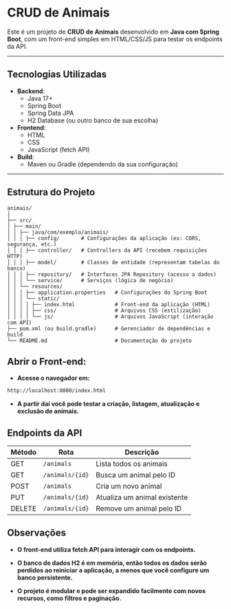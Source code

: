# CRUD de Animais

Este é um projeto de **CRUD de Animais** desenvolvido em **Java com Spring Boot**, com um front-end simples em HTML/CSS/JS para testar os endpoints da API.

---

## Tecnologias Utilizadas

- **Backend**:
  - Java 17+
  - Spring Boot
  - Spring Data JPA
  - H2 Database (ou outro banco de sua escolha)
- **Frontend**:
  - HTML
  - CSS
  - JavaScript (fetch API)
- **Build**:
  - Maven ou Gradle (dependendo da sua configuração)

---

## Estrutura do Projeto

```
animais/
│
├── src/
│ ├── main/
│ │ ├── java/com/exemplo/animais/
│ │ │ ├── config/       # Configurações da aplicação (ex: CORS, segurança, etc.)
│ │ │ ├── controller/   # Controllers da API (recebem requisições HTTP)
│ │ │ ├── model/        # Classes de entidade (representam tabelas do banco)
│ │ │ ├── repository/   # Interfaces JPA Repository (acesso a dados)
│ │ │ └── service/      # Serviços (lógica de negócio)
│ │ └── resources/
│ │ │ ├── application.properties   # Configurações do Spring Boot
│ │ │ └── static/
│ │ │ │ ├── index.html             # Front-end da aplicação (HTML)
│ │ │ │ ├── css/                   # Arquivos CSS (estilização)
│ │ │ │ └── js/                    # Arquivos JavaScript (interação com API)
├── pom.xml (ou build.gradle)      # Gerenciador de dependências e build
└── README.md                      # Documentação do projeto

```

## Abrir o Front-end:

- **Acesse o navegador em:**
  
```bash
http://localhost:8080/index.html
```

- **A partir daí você pode testar a criação, listagem, atualização e exclusão de animais.**

## Endpoints da API

| Método | Rota            | Descrição                    |
| ------ | --------------- | ---------------------------- |
| GET    | `/animals`      | Lista todos os animais       |
| GET    | `/animals/{id}` | Busca um animal pelo ID      |
| POST   | `/animals`      | Cria um novo animal          |
| PUT    | `/animals/{id}` | Atualiza um animal existente |
| DELETE | `/animals/{id}` | Remove um animal pelo ID     |

## Observações

- **O front-end utiliza fetch API para interagir com os endpoints.**

- **O banco de dados H2 é em memória, então todos os dados serão perdidos ao reiniciar a aplicação, a menos que você configure um banco persistente.**

- **O projeto é modular e pode ser expandido facilmente com novos recursos, como filtros e paginação.**

